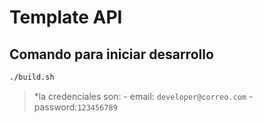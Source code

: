 # Template API

## Comando para iniciar desarrollo

```bash
./build.sh
```

> *la credenciales son: 
    - email: ``developer@correo.com``
    - password:``123456789``
